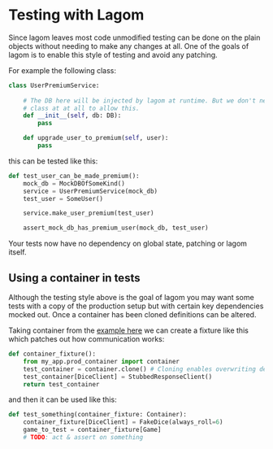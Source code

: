 # Testing with Lagom
Since lagom leaves most code unmodified testing can be done on the plain objects
without needing to make any changes at all. One of the goals of lagom is
to enable this style of testing and avoid any patching.

For example the following class:
````python
class UserPremiumService:
    
    # The DB here will be injected by lagom at runtime. But we don't need to modify this
    # class at at all to allow this.
    def __init__(self, db: DB):
        pass

    def upgrade_user_to_premium(self, user):
        pass
````

this can be tested like this:

```python
def test_user_can_be_made_premium():
    mock_db = MockDBOfSomeKind()
    service = UserPremiumService(mock_db)
    test_user = SomeUser()

    service.make_user_premium(test_user)

    assert_mock_db_has_premium_user(mock_db, test_user)
```

Your tests now have no dependency on global state, patching or lagom itself.

## Using a container in tests
Although the testing style above is the goal of lagom you may want some tests
with a copy of the production setup but with certain key dependencies mocked out.
Once a container has been cloned definitions can be altered.

Taking container from the [example here](full_example.md) we can create a fixture
like this which patches out how communication works:

```python
def container_fixture():
    from my_app.prod_container import container
    test_container = container.clone() # Cloning enables overwriting deps
    test_container[DiceClient] = StubbedResponseClient()
    return test_container
```

and then it can be used like this:
```python
def test_something(container_fixture: Container):
    container_fixture[DiceClient] = FakeDice(always_roll=6)
    game_to_test = container_fixture[Game]
    # TODO: act & assert on something
```
